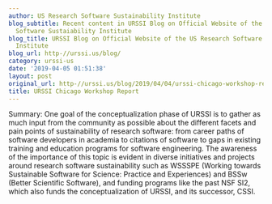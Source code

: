```yaml
---
author: US Research Software Sustainability Institute
blog_subtitle: Recent content in URSSI Blog on Official Website of the US Research
  Software Sustaiability Institute
blog_title: URSSI Blog on Official Website of the US Research Software Sustaiability
  Institute
blog_url: http-//urssi.us/blog/
category: urssi-us
date: '2019-04-05 01:51:38'
layout: post
original_url: http-//urssi.us/blog/2019/04/04/urssi-chicago-workshop-report/
title: URSSI Chicago Workshop Report
---
```


Summary: One goal of the conceptualization phase of URSSI is to gather as much input from the community as possible about the different facets and pain points of sustainability of research software: from career paths of software developers in academia to citations of software to gaps in existing training and education programs for software engineering. The awareness of the importance of this topic is evident in diverse initiatives and projects around research software sustainability such as WSSSPE (Working towards Sustainable Software for Science: Practice and Experiences) and BSSw (Better Scientific Software), and funding programs like the past NSF SI2, which also funds the conceptualization of URSSI, and its successor, CSSI.